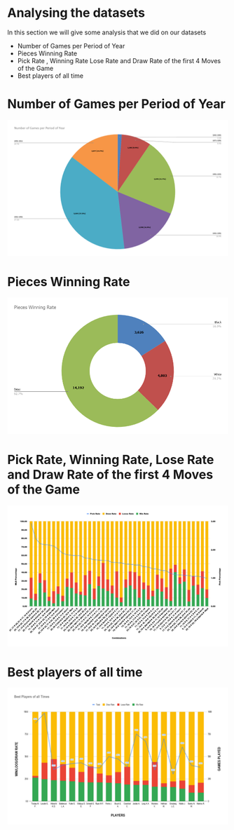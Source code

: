 #  Analysing the datasets





In this section we will give some analysis that we did on our datasets

  - Number of Games per Period of Year
  - Pieces Winning Rate
  - Pick Rate , Winning Rate Lose Rate and Draw Rate of the first 4 Moves of the Game
  - Best players of all time

# Number of Games per Period of Year

![Main Screen](charts/wa.png)


# Pieces Winning Rate
![Main Screen](charts/watata.png)



# Pick Rate, Winning Rate, Lose Rate and Draw Rate of the first 4 Moves of the Game


![Main Screen](charts/chart.png)


# Best players of all time


![Main Screen](charts/bestplayerss.png)

  

